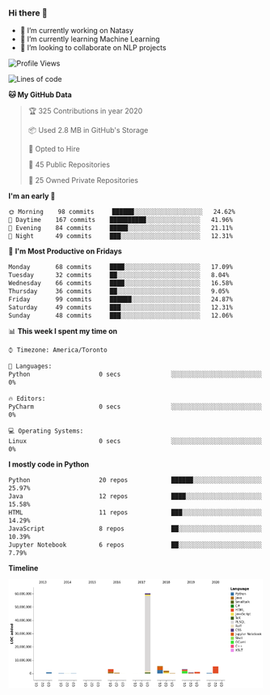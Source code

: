 ### Hi there 👋

<!--
**disooqi/disooqi** is a ✨ _special_ ✨ repository because its `README.md` (this file) appears on your GitHub profile.
-->
- 🔭 I’m currently working on Natasy
- 🌱 I’m currently learning Machine Learning
- 👯 I’m looking to collaborate on NLP projects
<!--
- 🤔 I’m looking for help with ...
- 💬 Ask me about ...
- 📫 How to reach me: http://mohamed.eldesouki.ca
- 😄 Pronouns: ...
- ⚡ Fun fact: ...
-->

<!--START_SECTION:waka-->
![Profile Views](http://img.shields.io/badge/Profile%20Views-31-blue)

![Lines of code](https://img.shields.io/badge/From%20Hello%20World%20I've%20written-11.5%20million%20Lines%20of%20code-blue)

**🐱 My GitHub Data** 

> 🏆 325 Contributions in year 2020
 > 
> 📦 Used 2.8 MB in GitHub's Storage 
 > 
> 💼 Opted to Hire
 > 
> 📜 45 Public Repositories 
 > 
> 🔑 25 Owned Private Repositories 

**I'm an early 🐤** 

```text
🌞 Morning    98 commits     ██████░░░░░░░░░░░░░░░░░░░   24.62% 
🌆 Daytime    167 commits    ██████████░░░░░░░░░░░░░░░   41.96% 
🌃 Evening    84 commits     █████░░░░░░░░░░░░░░░░░░░░   21.11% 
🌙 Night      49 commits     ███░░░░░░░░░░░░░░░░░░░░░░   12.31%

```
📅 **I'm Most Productive on Fridays** 

```text
Monday       68 commits     ████░░░░░░░░░░░░░░░░░░░░░   17.09% 
Tuesday      32 commits     ██░░░░░░░░░░░░░░░░░░░░░░░   8.04% 
Wednesday    66 commits     ████░░░░░░░░░░░░░░░░░░░░░   16.58% 
Thursday     36 commits     ██░░░░░░░░░░░░░░░░░░░░░░░   9.05% 
Friday       99 commits     ██████░░░░░░░░░░░░░░░░░░░   24.87% 
Saturday     49 commits     ███░░░░░░░░░░░░░░░░░░░░░░   12.31% 
Sunday       48 commits     ███░░░░░░░░░░░░░░░░░░░░░░   12.06%

```


📊 **This week I spent my time on** 

```text
⌚︎ Timezone: America/Toronto

💬 Languages: 
Python                   0 secs              ░░░░░░░░░░░░░░░░░░░░░░░░░   0%

🔥 Editors: 
PyCharm                  0 secs              ░░░░░░░░░░░░░░░░░░░░░░░░░   0%

💻 Operating Systems: 
Linux                    0 secs              ░░░░░░░░░░░░░░░░░░░░░░░░░   0%

```

**I mostly code in Python** 

```text
Python                   20 repos            ██████░░░░░░░░░░░░░░░░░░░   25.97% 
Java                     12 repos            ████░░░░░░░░░░░░░░░░░░░░░   15.58% 
HTML                     11 repos            ███░░░░░░░░░░░░░░░░░░░░░░   14.29% 
JavaScript               8 repos             ██░░░░░░░░░░░░░░░░░░░░░░░   10.39% 
Jupyter Notebook         6 repos             ██░░░░░░░░░░░░░░░░░░░░░░░   7.79%

```


**Timeline**

![Chart not found](https://github.com/disooqi/disooqi/blob/master/charts/bar_graph.png) 


<!--END_SECTION:waka-->

